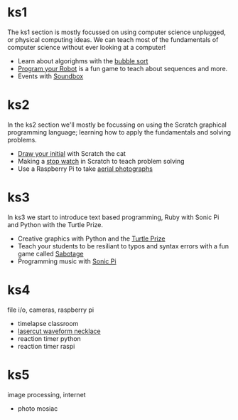 # ks1

The ks1 section is mostly focussed on using computer science unplugged,
or physical computing ideas. We can teach most of the fundamentals of computer
science without ever looking at a computer!

* Learn about algorighms with the [bubble sort](bubblesort.md)
* [Program your Robot](robot.md) is a fun game to teach about sequences and
 more.
* Events with [Soundbox](soundbox.md)

# ks2

In the ks2 section we'll mostly be focussing on using the Scratch graphical
programming language; learning how to apply the fundamentals and solving
problems.

* [Draw your initial](scratchdraw.md) with Scratch the cat
* Making a [stop watch](stopwatch.md) in Scratch to teach problem solving
* Use a Raspberry Pi to take [aerial photographs](aerial_photography.md)

# ks3

In ks3 we start to introduce text based programming, Ruby with Sonic Pi and
Python with the Turtle Prize.

* Creative graphics with Python and the [Turtle Prize](turtleprize.md)
* Teach your students to be resiliant to typos and syntax errors with
 a fun game called [Sabotage](sabotage.md)
* Programming music with [Sonic Pi](sonicpi.md)

# ks4

file i/o, cameras, raspberry pi

* timelapse classroom
* [lasercut waveform necklace](waveform.md)
* reaction timer python
* reaction timer raspi

# ks5

image processing, internet

* photo mosiac
